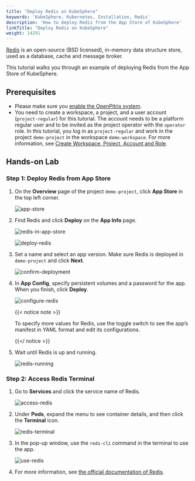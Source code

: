 ```yaml
---
title: "Deploy Redis on KubeSphere"
keywords: 'KubeSphere, Kubernetes, Installation, Redis'
description: 'How to deploy Redis from the App Store of KubeSphere'
linkTitle: "Deploy Redis on KubeSphere"
weight: 14291
---
```


[Redis](https://redis.io/) is an open-source (BSD licensed), in-memory data structure store, used as a database, cache and message broker.

This tutorial walks you through an example of deploying Redis from the App Store of KubeSphere.

## Prerequisites

- Please make sure you [enable the OpenPitrix system](../../../pluggable-components/app-store/).
- You need to create a workspace, a project, and a user account (`project-regular`) for this tutorial. The account needs to be a platform regular user and to be invited as the project operator with the `operator` role. In this tutorial, you log in as `project-regular` and work in the project `demo-project` in the workspace `demo-workspace`. For more information, see [Create Workspace, Project, Account and Role](../../../quick-start/create-workspace-and-project/).

## Hands-on Lab

### Step 1: Deploy Redis from App Store

1. On the **Overview** page of the project `demo-project`, click **App Store** in the top left corner.

   ![app-store](/images/docs/appstore/built-in-apps/redis-app/app-store.jpg)

2. Find Redis and click **Deploy** on the **App Info** page.

   ![redis-in-app-store](/images/docs/appstore/built-in-apps/redis-app/redis-in-app-store.jpg)

   ![deploy-redis](/images/docs/appstore/built-in-apps/redis-app/deploy-redis.jpg)

3. Set a name and select an app version. Make sure Redis is deployed in `demo-project` and click **Next**.

   ![confirm-deployment](/images/docs/appstore/built-in-apps/redis-app/confirm-deployment.jpg)

4. In **App Config**, specify persistent volumes and a password for the app. When you finish, click **Deploy**.

   ![configure-redis](/images/docs/appstore/built-in-apps/redis-app/configure-redis.jpg)

   {{< notice note >}}

   To specify more values for Redis, use the toggle switch to see the app’s manifest in YAML format and edit its configurations.

   {{</ notice >}}

5. Wait until Redis is up and running.

   ![redis-running](/images/docs/appstore/built-in-apps/redis-app/redis-running.jpg)

### Step 2: Access Redis Terminal

1. Go to **Services** and click the service name of Redis.

   ![access-redis](/images/docs/appstore/built-in-apps/redis-app/access-redis.jpg)

2. Under **Pods**, expand the menu to see container details, and then click the **Terminal** icon.

   ![redis-terminal](/images/docs/appstore/built-in-apps/redis-app/redis-terminal.jpg)

3. In the pop-up window, use the `reds-cli` command in the terminal to use the app.

   ![use-redis](/images/docs/appstore/built-in-apps/redis-app/use-redis.jpg)

4. For more information, see [the official documentation of Redis](https://redis.io/documentation).
